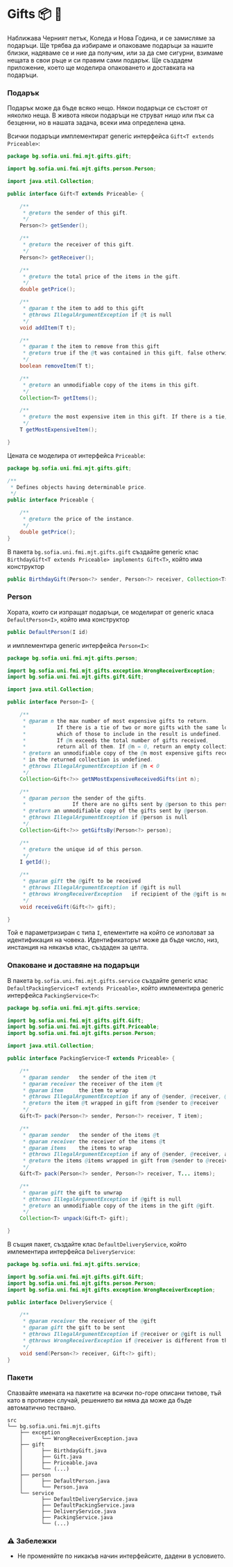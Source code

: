 # Gifts :package: :gift:

Наближава Черният петък, Коледа и Нова Година, и се замисляме за подаръци. Ще трябва да избираме и опаковаме подаръци за нашите близки, надяваме се и ние да получим, или за да сме сигурни, взимаме нещата в свои ръце и си правим сами подарък. Ще създадем приложение, което ще моделира опаковането и доставката на подаръци.

### Подарък

Подарък може да бъде всяко нещо. Някои подаръци се състоят от няколко неща. В живота някои подаръци не струват нищо или пък са безценни, но в нашата задача, всеки има определена цена.

Всички подаръци имплементират generic интерфейса `Gift<T extends Priceable>`:

```java
package bg.sofia.uni.fmi.mjt.gifts.gift;

import bg.sofia.uni.fmi.mjt.gifts.person.Person;

import java.util.Collection;

public interface Gift<T extends Priceable> {

    /**
     * @return the sender of this gift.
     */
    Person<?> getSender();

    /**
     * @return the receiver of this gift.
     */
    Person<?> getReceiver();

    /**
     * @return the total price of the items in the gift.
     */
    double getPrice();

    /**
     * @param t the item to add to this gift
     * @throws IllegalArgumentException if @t is null
     */
    void addItem(T t);

    /**
     * @param t the item to remove from this gift
     * @return true if the @t was contained in this gift, false otherwise
     */
    boolean removeItem(T t);

    /**
     * @return an unmodifiable copy of the items in this gift.
     */
    Collection<T> getItems();

    /**
     * @return the most expensive item in this gift. If there is a tie, return any of them.
     */
    T getMostExpensiveItem();

}
```

Цената се моделира от интерфейса `Priceable`:

```java
package bg.sofia.uni.fmi.mjt.gifts.gift;

/**
 * Defines objects having determinable price.
 */
public interface Priceable {

    /**
     * @return the price of the instance.
     */
    double getPrice();
}
```

В пакета `bg.sofia.uni.fmi.mjt.gifts.gift` създайте generic клас `BirthdayGift<T extends Priceable> implements Gift<T>`, който има конструктор

```java
public BirthdayGift(Person<?> sender, Person<?> receiver, Collection<T> items)
```

### Person

Хората, които си изпращат подаръци, се моделират от generic класа `DefaultPerson<I>`, който има конструктор

```java
public DefaultPerson(I id)
```

и имплементира generic интерфейса `Person<I>`:

```java
package bg.sofia.uni.fmi.mjt.gifts.person;

import bg.sofia.uni.fmi.mjt.gifts.exception.WrongReceiverException;
import bg.sofia.uni.fmi.mjt.gifts.gift.Gift;

import java.util.Collection;

public interface Person<I> {

    /**
     * @param n the max number of most expensive gifts to return.
     *          If there is a tie of two or more gifts with the same lowest price in the top @n,
     *          which of those to include in the result is undefined.
     *          If @n exceeds the total number of gifts received,
     *          return all of them. If @n = 0, return an empty collection.
     * @return an unmodifiable copy of the @n most expensive gifts received by this person. The order of the gifts
     * in the returned collection is undefined.
     * @throws IllegalArgumentException if @n < 0
     */
    Collection<Gift<?>> getNMostExpensiveReceivedGifts(int n);

    /**
     * @param person the sender of the gifts.
     *               If there are no gifts sent by @person to this person, return an empty collection.
     * @return an unmodifiable copy of the gifts sent by @person.
     * @throws IllegalArgumentException if @person is null
     */
    Collection<Gift<?>> getGiftsBy(Person<?> person);

    /**
     * @return the unique id of this person.
     */
    I getId();

    /**
     * @param gift the @gift to be received
     * @throws IllegalArgumentException if @gift is null
     * @throws WrongReceiverException   if recipient of the @gift is not this person
     */
    void receiveGift(Gift<?> gift);

}
```

Той е параметризиран с типа `I`, елементите на който се използват за идентификация на човека. Идентификаторът може да бъде число, низ, инстанция на някакъв клас, създаден за целта.

### Опаковане и доставяне на подаръци

В пакета `bg.sofia.uni.fmi.mjt.gifts.service` създайте generic клас `DefaultPackingService<T extends Priceable>`, който имлементира generic интерфейса `PackingService<T>`:

```java
package bg.sofia.uni.fmi.mjt.gifts.service;

import bg.sofia.uni.fmi.mjt.gifts.gift.Gift;
import bg.sofia.uni.fmi.mjt.gifts.gift.Priceable;
import bg.sofia.uni.fmi.mjt.gifts.person.Person;

import java.util.Collection;

public interface PackingService<T extends Priceable> {

    /**
     * @param sender   the sender of the item @t
     * @param receiver the receiver of the item @t
     * @param item     the item to wrap
     * @throws IllegalArgumentException if any of @sender, @receiver, @item is null
     * @return the item @t wrapped in gift from @sender to @receiver
     */
    Gift<T> pack(Person<?> sender, Person<?> receiver, T item);

    /**
     * @param sender   the sender of the items @t
     * @param receiver the receiver of the items @t
     * @param items    the items to wrap
     * @throws IllegalArgumentException if any of @sender, @receiver, any item in @items is null
     * @return the items @items wrapped in gift from @sender to @receiver
     */
    Gift<T> pack(Person<?> sender, Person<?> receiver, T... items);

    /**
     * @param gift the gift to unwrap
     * @throws IllegalArgumentException if @gift is null
     * @return an unmodifiable copy of the items in the gift @gift.
     */
    Collection<T> unpack(Gift<T> gift);

}
```

В същия пакет, създайте клас `DefaultDeliveryService`, който имлементира интерфейса `DeliveryService`:

```java
package bg.sofia.uni.fmi.mjt.gifts.service;

import bg.sofia.uni.fmi.mjt.gifts.gift.Gift;
import bg.sofia.uni.fmi.mjt.gifts.person.Person;
import bg.sofia.uni.fmi.mjt.gifts.exception.WrongReceiverException;

public interface DeliveryService {

    /**
     * @param receiver the receiver of the @gift
     * @param gift the gift to be sent
     * @throws IllegalArgumentException if @receiver or @gift is null
     * @throws WrongReceiverException if @receiver is different from the receiver of the gift
     */
    void send(Person<?> receiver, Gift<?> gift);
}
```

### Пакети

Спазвайте имената на пакетите на всички по-горе описани типове, тъй като в противен случай, решението ви няма да може да бъде автоматично тествано.

```
src
└── bg.sofia.uni.fmi.mjt.gifts
    ├── exception
    │      └── WrongReceiverException.java
    ├── gift
    │      ├── BirthdayGift.java
    │      ├── Gift.java
    │      ├── Priceable.java
    │      └── (...)
    ├── person
    │      ├── DefaultPerson.java
    │      └── Person.java
    └── service
           ├── DefaultDeliveryService.java
           ├── DefaultPackingService.java
           ├── DeliveryService.java
           ├── PackingService.java
           └── (...)
```

### :warning: Забележки

- Не променяйте по никакъв начин интерфейсите, дадени в условието.
